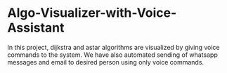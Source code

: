 # Algo-Visualizer-with-Voice-Assistant 
In this project, dijkstra and astar algorithms are visualized by giving voice commands to the system.
We have also automated sending of whatsapp messages and email to desired person using only voice commands.
